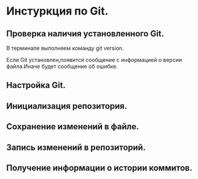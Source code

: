 # Инстуркция по Git.

## Проверка наличия установленного Git.
В терминале выполняем команду git version.

Если Git установлен,появится сообщение с информацией о версии файла.Иначе будет сообщение об ошибке.
## Настройка Git.
## Инициализация репозитория.
## Сохранение изменений в файле.
## Запись изменений в репозиторий.
## Получение информации о истории коммитов.